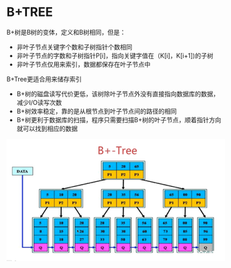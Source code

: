 # B+TREE

B+树是B树的变体，定义和B树相同，但是：

* 非叶子节点关键字个数和子树指针个数相同
* 非叶子节点的字数和子树指针P\[i\]，指向关键字值在（K\[i\]，K\[i+1\]\)的子树
* 非叶子节点仅用来索引，数据都保存在叶子节点中

B+Tree更适合用来储存索引

* B+树的磁盘读写代价更低，该树除叶子节点外没有直接指向数据库的数据，减少I/O读写次数
* B+树效率稳定，靠的是从根节点到叶子节点间的路径的相同
* B+树更利于数据库的扫描，程序只需要扫描B+树的叶子节点，顺着指针方向就可以找到相应的数据

![](/B+TREE/1.png)

